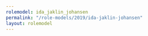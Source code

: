 ```yaml
---
rolemodel: ida_jaklin_johansen
permalink: "/role-models/2019/ida-jaklin-johansen"
layout: rolemodel
---
```

